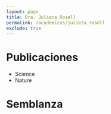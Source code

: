 ```yaml
---
layout: page
title: Dra. Julieta Rosell
permalink: /academicos/julieta_rosell
exclude: true
---
```


# Publicaciones
 - Science
 - Nature

# Semblanza
